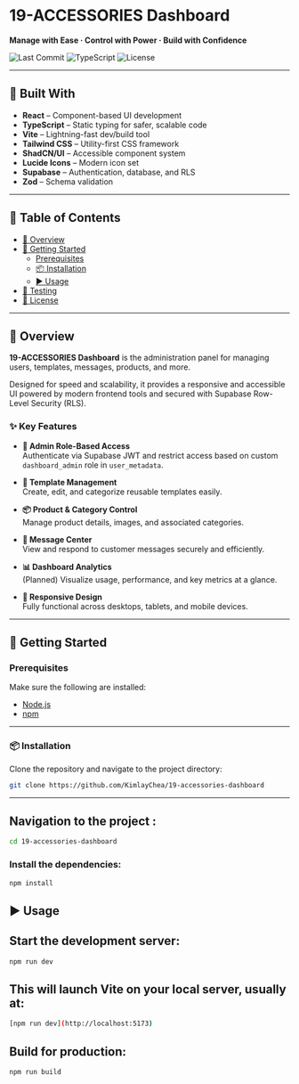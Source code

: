 # 19-ACCESSORIES Dashboard  
**Manage with Ease · Control with Power · Build with Confidence**

![Last Commit](https://img.shields.io/github/last-commit/KimlayChea/19-accessories-dashboard)
![TypeScript](https://img.shields.io/github/languages/top/KimlayChea/19-accessories-dashboard?color=blue)
![License](https://img.shields.io/github/license/KimlayChea/19-accessories-dashboard)

---

## 🔧 Built With

- **React** – Component-based UI development  
- **TypeScript** – Static typing for safer, scalable code  
- **Vite** – Lightning-fast dev/build tool  
- **Tailwind CSS** – Utility-first CSS framework  
- **ShadCN/UI** – Accessible component system  
- **Lucide Icons** – Modern icon set  
- **Supabase** – Authentication, database, and RLS  
- **Zod** – Schema validation  

---

## 📑 Table of Contents

- [📖 Overview](#-overview)  
- [🚀 Getting Started](#-getting-started)  
  - [Prerequisites](#prerequisites)  
  - [📦 Installation](#-installation)  
  - [▶️ Usage](#️-usage)  
- [🧪 Testing](#-testing)  
- [🪪 License](#-license)

---

## 📖 Overview

**19-ACCESSORIES Dashboard** is the administration panel for managing users, templates, messages, products, and more.

Designed for speed and scalability, it provides a responsive and accessible UI powered by modern frontend tools and secured with Supabase Row-Level Security (RLS).

### ✨ Key Features

- **👤 Admin Role-Based Access**  
  Authenticate via Supabase JWT and restrict access based on custom `dashboard_admin` role in `user_metadata`.

- **🧩 Template Management**  
  Create, edit, and categorize reusable templates easily.

- **📦 Product & Category Control**  
  Manage product details, images, and associated categories.

- **💬 Message Center**  
  View and respond to customer messages securely and efficiently.

- **📊 Dashboard Analytics**  
  (Planned) Visualize usage, performance, and key metrics at a glance.

- **📱 Responsive Design**  
  Fully functional across desktops, tablets, and mobile devices.

---

## 🚀 Getting Started

### Prerequisites

Make sure the following are installed:

- [Node.js](https://nodejs.org/)  
- [npm](https://www.npmjs.com/)  

---

### 📦 Installation

Clone the repository and navigate to the project directory:
```bash
git clone https://github.com/KimlayChea/19-accessories-dashboard
```

---
## Navigation to the project :
```bash
cd 19-accessories-dashboard
```

### Install the dependencies:
```bash
npm install
```

## ▶️ Usage
## Start the development server:
```bash
npm run dev
```

## This will launch Vite on your local server, usually at:
```bash
[npm run dev](http://localhost:5173)
```

## Build for production:
```bash
npm run build
```


